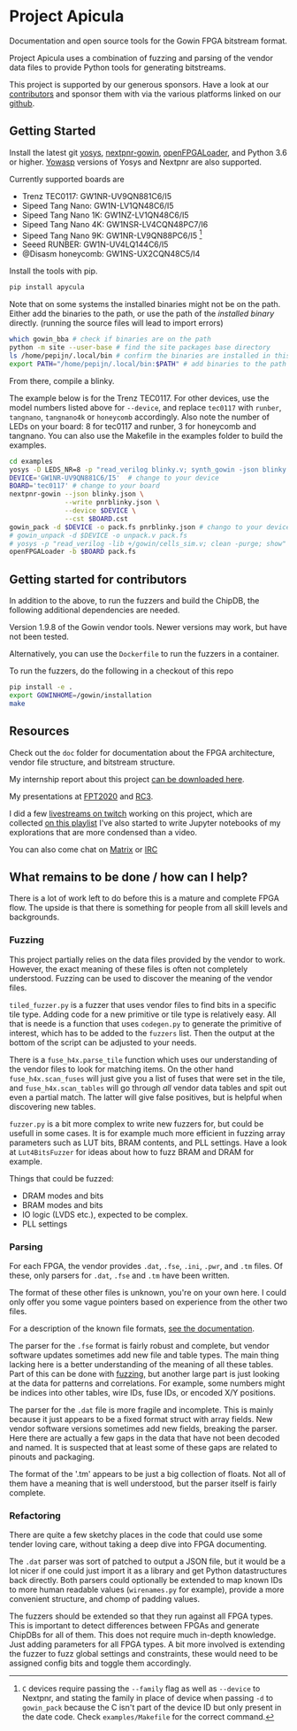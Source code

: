 # Project Apicula

Documentation and open source tools for the Gowin FPGA bitstream format.

Project Apicula uses a combination of fuzzing and parsing of the vendor data files to provide Python tools for generating bitstreams.

This project is supported by our generous sponsors. Have a look at our [contributors](https://github.com/YosysHQ/apicula/graphs/contributors) and sponsor them with via the various platforms linked on our [github](https://github.com/YosysHQ/apicula).

## Getting Started

Install the latest git [yosys](https://github.com/yosyshq/yosys#setup), [nextpnr-gowin](https://github.com/YosysHQ/nextpnr#nextpnr-gowin), [openFPGALoader](https://github.com/trabucayre/openFPGALoader), and Python 3.6 or higher. [Yowasp](http://yowasp.org/) versions of Yosys and Nextpnr are also supported.

Currently supported boards are
 * Trenz TEC0117: GW1NR-UV9QN881C6/I5
 * Sipeed Tang Nano: GW1N-LV1QN48C6/I5
 * Sipeed Tang Nano 1K: GW1NZ-LV1QN48C6/I5
 * Sipeed Tang Nano 4K: GW1NSR-LV4CQN48PC7/I6
 * Sipeed Tang Nano 9K: GW1NR-LV9QN88PC6/I5 [^1]
 * Seeed RUNBER: GW1N-UV4LQ144C6/I5
 * @Disasm honeycomb: GW1NS-UX2CQN48C5/I4

[^1]: `C` devices require passing the `--family` flag as well as `--device` to Nextpnr, and stating the family in place of device when passing `-d` to `gowin_pack` because the C isn't part of the device ID but only present in the date code. Check `examples/Makefile` for the correct command.

Install the tools with pip.

```bash
pip install apycula
```

Note that on some systems the installed binaries might not be on the path. Either add the binaries to the path, or use the path of the _installed binary_ directly. (running the source files will lead to import errors)

```bash
which gowin_bba # check if binaries are on the path
python -m site --user-base # find the site packages base directory
ls /home/pepijn/.local/bin # confirm the binaries are installed in this folder
export PATH="/home/pepijn/.local/bin:$PATH" # add binaries to the path
```

From there, compile a blinky.

The example below is for the Trenz TEC0117. For other devices, use the model numbers listed above for `--device`, and replace `tec0117` with `runber`, `tangnano`, `tangnano4k` or `honeycomb` accordingly. Also note the number of LEDs on your board: 8 for tec0117 and runber, 3 for honeycomb and tangnano. 
You can also use the Makefile in the examples folder to build the examples.

```bash
cd examples
yosys -D LEDS_NR=8 -p "read_verilog blinky.v; synth_gowin -json blinky.json"
DEVICE='GW1NR-UV9QN881C6/I5'  # change to your device
BOARD='tec0117' # change to your board
nextpnr-gowin --json blinky.json \
              --write pnrblinky.json \
              --device $DEVICE \
              --cst $BOARD.cst
gowin_pack -d $DEVICE -o pack.fs pnrblinky.json # chango to your device
# gowin_unpack -d $DEVICE -o unpack.v pack.fs
# yosys -p "read_verilog -lib +/gowin/cells_sim.v; clean -purge; show" unpack.v
openFPGALoader -b $BOARD pack.fs
```

## Getting started for contributors

In addition to the above, to run the fuzzers and build the ChipDB, the following additional dependencies are needed.

Version 1.9.8 of the Gowin vendor tools. Newer versions may work, but have not been tested.

Alternatively, you can use the `Dockerfile` to run the fuzzers in a container.

To run the fuzzers, do the following in a checkout of this repo

```bash
pip install -e .
export GOWINHOME=/gowin/installation
make
```

## Resources

Check out the `doc` folder for documentation about the FPGA architecture, vendor file structure, and bitstream structure.

My internship report about this project [can be downloaded here](https://github.com/pepijndevos/internshipreport).

My presentations at [FPT2020](https://www.youtube.com/watch?v=kyQLtBh6h0U) and [RC3](https://media.ccc.de/v/rc3-739325-how_to_fuzz_an_fpga_my_experience_documenting_gowin_fpgas).

I did a few [livestreams on twitch](https://www.twitch.tv/pepijnthefox) working on this project, which are collected [on this playlist](https://www.youtube.com/playlist?list=PLIYslVBAlKZad3tjr5Y4gqBV3QKQ5_tPw) I've also started to write Jupyter notebooks of my explorations that are more condensed than a video.

You can also come chat on [Matrix](https://matrix.to/#/#apicula:matrix.org) or [IRC](https://web.libera.chat/#yosys-apicula)

## What remains to be done / how can I help?

There is a lot of work left to do before this is a mature and complete FPGA flow.
The upside is that there is something for people from all skill levels and backgrounds.

### Fuzzing

This project partially relies on the data files provided by the vendor to work.
However, the exact meaning of these files is often not completely understood.
Fuzzing can be used to discover the meaning of the vendor files.

`tiled_fuzzer.py` is a fuzzer that uses vendor files to find bits in a specific tile type. Adding code for a new primitive or tile type is relatively easy. All that is neede is a function that uses `codegen.py` to generate the primitive of interest, which has to be added to the `fuzzers` list. Then the output at the bottom of the script can be adjusted to your needs.

There is a `fuse_h4x.parse_tile` function which uses our understanding of the vendor files to look for matching items. On the other hand `fuse_h4x.scan_fuses` will just give you a list of fuses that were set in the tile, and `fuse_h4x.scan_tables` will go through *all* vendor data tables and spit out even a partial match. The latter will give false positives, but is helpful when discovering new tables.

`fuzzer.py` is a bit more complex to write new fuzzers for, but could be usefull in some cases. It is for example much more efficient in fuzzing array parameters such as LUT bits, BRAM contents, and PLL settings. Have a look at `Lut4BitsFuzzer` for ideas about how to fuzz BRAM and DRAM for example.

Things that could be fuzzed:

* DRAM modes and bits
* BRAM modes and bits
* IO logic (LVDS etc.), expected to be complex.
* PLL settings

### Parsing

For each FPGA, the vendor provides `.dat`, `.fse`, `.ini`, `.pwr`, and `.tm` files. Of these, only parsers for `.dat`, `.fse` and `.tm` have been written.

The format of these other files is unknown, you're on your own here. I could only offer you some vague pointers based on experience from the other two files.

For a description of the known file formats, [see the documentation](doc/filestructure.md).

The parser for the `.fse` format is fairly robust and complete, but vendor software updates sometimes add new file and table types.
The main thing lacking here is a better understanding of the meaning of all these tables. Part of this can be done with [fuzzing](#fuzzing), but another large part is just looking at the data for patterns and correlations. For example, some numbers might be indices into other tables, wire IDs, fuse IDs, or encoded X/Y positions.

The parser for the `.dat` file is more fragile and incomplete. This is mainly because it just appears to be a fixed format struct with array fields. New vendor software versions sometimes add new fields, breaking the parser. Here there are actually a few gaps in the data that have not been decoded and named. It is suspected that at least some of these gaps are related to pinouts and packaging.

The format of the '.tm' appears to be just a big collection of floats. Not all of them have a meaning that is well understood, but the parser itself is fairly complete.

### Refactoring

There are quite a few sketchy places in the code that could use some tender loving care, without taking a deep dive into FPGA documenting.

The `.dat` parser was sort of patched to output a JSON file, but it would be a lot nicer if one could just import it as a library and get Python datastructures back directly. Both parsers could optionally be extended to map known IDs to more human readable values (`wirenames.py` for example), provide a more convenient structure, and chomp of padding values.

The fuzzers should be extended so that they run against all FPGA types. This is important to detect differences between FPGAs and generate ChipDBs for all of them. This does not require much in-depth knowledge. Just adding parameters for all FPGA types. A bit more involved is extending the fuzzer to fuzz global settings and constraints, these would need to be assigned config bits and toggle them accordingly.
